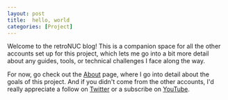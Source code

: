 ```yaml
---
layout: post
title:  hello, world
categories: [Project]
---
```


Welcome to the retroNUC blog! This is a companion space for all the other accounts set up for this project, which lets me go into a bit more detail about any guides, tools, or technical challenges I face along the way.

For now, go check out the [About](../about) page, where I go into detail about the goals of this project. And if you didn't come from the other accounts, I'd really appreciate a follow on [Twitter](https://www.twitter.com/retronuc) or a subscribe on [YouTube](https://youtube.com/channel/UCo4j1kka4cmMtiB4wrCtufw).